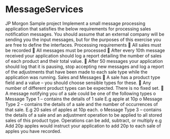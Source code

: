 # MessageServices
JP Morgon Sample project
Implement a small message processing application that satisfies the below requirements for processing sales notification messages. You should assume that an external company will be sending you the input messages, but for the purposes of this exercise you are free to define the interfaces.
Processing requirements
 All sales must be recorded
 All messages must be processed
 After every 10th message received your application should log a report detailing the number of sales of each product and their total value.
 After 50 messages your application should log that it is pausing, stop accepting new messages and log a report of the adjustments that have been made to each sale type while the application was running.
Sales and Messages
 A sale has a product type field and a value – you should choose sensible types for these.
 Any number of different product types can be expected. There is no fixed set.
 A message notifying you of a sale could be one of the following types
o Message Type 1 – contains the details of 1 sale E.g apple at 10p
o Message Type 2 – contains the details of a sale and the number of occurrences of that sale. E.g 20 sales of apples at 10p each.
o Message Type 3 – contains the details of a sale and an adjustment operation to be applied to all stored sales of this product type. Operations can be add, subtract, or multiply e.g Add 20p apples would instruct your application to add 20p to each sale of apples you have recorded.
